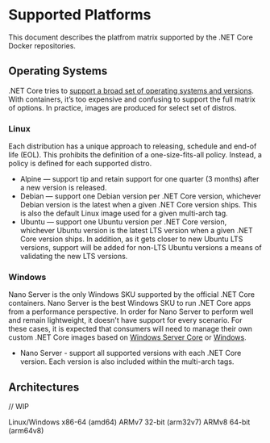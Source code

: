 # Supported Platforms

This document describes the platfrom matrix supported by the .NET Core Docker repositories.

## Operating Systems

.NET Core tries to [support a broad set of operating systems and versions](https://github.com/dotnet/core/blob/master/os-lifecycle-policy.md). With containers, it’s too expensive and confusing to support the full matrix of options. In practice, images are produced for select set of distros.

### Linux

Each distribution has a unique approach to releasing, schedule and end-of life (EOL). This prohibits the definition of a one-size-fits-all policy. Instead, a policy is defined for each supported distro.

- Alpine — support tip and retain support for one quarter (3 months) after a new version is released.
- Debian — support one Debian version per .NET Core version, whichever Debian version is the latest when a given .NET Core version ships. This is also the default Linux image used for a given multi-arch tag.
- Ubuntu — support one Ubuntu version per .NET Core version, whichever Ubuntu version is the latest LTS version when a given .NET Core version ships.  In addition, as it gets closer to new Ubuntu LTS versions, support will be added for non-LTS Ubuntu versions a means of validating the new LTS versions.

### Windows

Nano Server is the only Windows SKU supported by the official .NET Core containers.  Nano Server is the best Windows SKU to run .NET Core apps from a performance perspective.  In order for Nano Server to perform well and remain lightweight, it doesn't have support for every scenario.  For these cases, it is expected that consumers will need to manage their own custom .NET Core images based on [Windows Server Core](https://hub.docker.com/_/microsoft-windows-servercore) or [Windows](https://hub.docker.com/_/microsoft-windows).

- Nano Server - support all supported versions with each .NET Core version.  Each version is also included within the multi-arch tags.

## Architectures

// WIP

Linux/Windows x86-64 (amd64)
ARMv7 32-bit (arm32v7)
ARMv8 64-bit (arm64v8)
